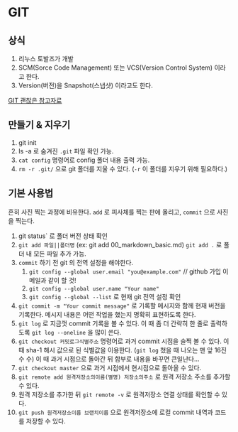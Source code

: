 # GIT

## 상식

1. 리누스 토발즈가 개발
2. SCM(Sorce Code Management) 또는  VCS(Version Control System) 이라고 한다.
3. Version(버전)을 Snapshot(스냅샷) 이라고도 한다.



[GIT 괜찮은 참고자료](https://backlog.com/git-tutorial/kr/intro/intro1_1.html)



## 만들기 & 지우기

1. git init
2. ls -a  로 숨겨진 `.git` 파일 확인 가능.
3. `cat config` 명령어로 config 폴더 내용 출력 가능.
4. `rm -r .git/` 으로 git 폴더를 지울 수 있다. (`-r` 이 폴더를 지우기 위해 필요하다.)



## 기본 사용법

흔히 사진 찍는 과정에 비유한다. `add` 로 피사체를 찍는 판에 올리고, `commit` 으로 사진을 찍는다.

1. git status` 로 폴더 버전 상태 확인
2. `git add 파일||폴더명`  (ex: git add 00_markdown_basic.md) `git add .` 로 폴더 내 모든 파일 추가 가능.
3. `commit` 하기 전 git 의 전역 설정을 해야한다.
   1. `git config --global user.email "you@example.com"`  // github 가입 이메일과 같이 할 것!
   2. `git config --global user.name "Your name"`
   3. `git config --global --list` 로 현재 git 전역 설정 확인
4. `git commit -m "Your commit message"` 로 기록할 메시지와 함께 현재 버전을 기록한다. 메시지 내용은 어떤 작업을 했는지 명확히 표현하도록 한다.
5. `git log` 로 지금껏 commit 기록을 볼 수 있다. 이 때 좀 더 간략히 한 줄로 출력하도록 `git log --oneline` 을 많이 쓴다.
6. `git checkout 커밋로그식별주소` 명령어로 과거 commit 시점을 슬쩍 볼 수 있다. 이 때 sha-1 해시 값으로 된 식별값을 이용한다. (`git log` 쳤을 때 나오는 맨 앞 16진수 수)  이 때 과거 시점으로 돌아간 뒤 함부로 내용을 바꾸면 큰일난다...
7. `git checkout master` 으로 과거 시점에서 현시점으로 돌아올 수 있다. 
8. `git remote add 원격저장소의이름(별명) 저장소의주소` 로 원격 저장소 주소를 추가할 수 있다.
9. 원격 저장소를 추가한 뒤 `git remote -v` 로 원격저장소 연결 상태를 확인할 수 있다. 
10. `git push 원격저장소이름 브랜치이름` 으로 원격저장소에 로컬 commit 내역과 코드를 저장할 수 있다.



